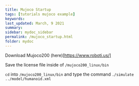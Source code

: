 ```yaml
---
title: Mujoco Startup
tags: [tutorials mujoco example]
keywords: 
last_updated: March, 9 2021
summary: 
sidebar: mydoc_sidebar
permalink: /mujoco_startup.html
folder: mydoc
---
```


Download Mujoco200 (here)[https://www.roboti.us/]

Save the license file inside of ``/mujoco200_linux/bin``

``cd`` into ``/mujoco200_linux/bin`` and type the command ``./simulate ../model/humanoid.xml``



